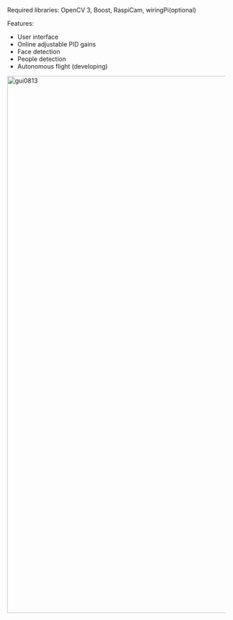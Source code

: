 Required libraries:  OpenCV 3, Boost, RaspiCam, wiringPi(optional)

Features:
* User interface
* Online adjustable PID gains 
* Face detection 
* People detection
* Autonomous flight (developing) 

<img width="1239" alt="gui0813" src="https://user-images.githubusercontent.com/29127069/29244744-f7746d98-7ff2-11e7-8b47-d89bb6777e81.png"/>
